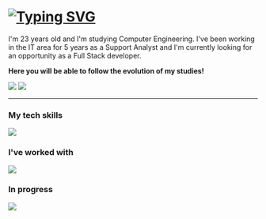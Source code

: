 <h1><a href="https://git.io/typing-svg"><img src="https://readme-typing-svg.herokuapp.com?font=Fira+Code&weight=600&size=32&pause=1000&color=E6EDF3&vCenter=true&random=false&width=970&lines=Hello+guys!+I'm+Bruna!+%F0%9F%98%83" alt="Typing SVG" /></a></h1>

<p>I'm 23 years old and I'm studying Computer Engineering. I've been working in the IT area for 5 years as a Support Analyst and I'm currently looking for an opportunity as a Full Stack developer.</p>

<strong>Here you will be able to follow the evolution of my studies!</strong>

<a href="https://www.linkedin.com/in/brunaafernandess" target="_blank"><img src="https://img.shields.io/badge/LinkedIn-0077B5?style=for-the-badge&logo=linkedin&logoColor=white" target="_blank"/></a>
<a href="mailto:contatobrunafernands@gmail.com" target="_blank"><img src="https://img.shields.io/badge/Gmail-D14836?style=for-the-badge&logo=gmail&logoColor=white"/></a>

<hr/>

<h3>My tech skills</h3>

<img src="https://skillicons.dev/icons?i=bootstrap,github,vscode"/>

<h3>I've worked with</h3>

<img src="https://skillicons.dev/icons?i=mysql,html,css,figma,xd"/>

<h3>In progress</h3>

<img src="https://skillicons.dev/icons?i=js,react,php"/>

